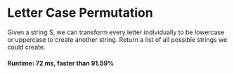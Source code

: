 # Letter Case Permutation

Given a string S, we can transform every letter individually to be lowercase or uppercase to create another string.  Return a list of all possible strings we could create.

#### Runtime: 72 ms, faster than 91.59%
